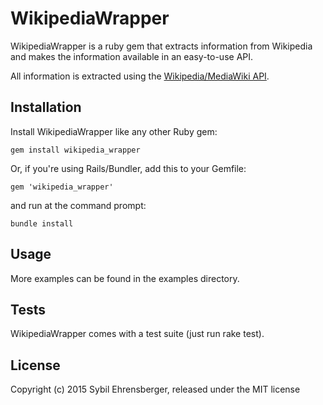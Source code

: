 WikipediaWrapper
========

WikipediaWrapper is a ruby gem that extracts information 
from Wikipedia and makes the information available in an easy-to-use API.

All information is extracted using the [Wikipedia/MediaWiki API](https://en.wikipedia.org/w/api.php).


Installation
------------

Install WikipediaWrapper like any other Ruby gem:

    gem install wikipedia_wrapper

Or, if you're using Rails/Bundler, add this to your Gemfile:

    gem 'wikipedia_wrapper'

and run at the command prompt:

    bundle install


Usage
------------

More examples can be found in the examples directory.


Tests
------------

WikipediaWrapper comes with a test suite (just run rake test).


License
-----------

Copyright (c) 2015 Sybil Ehrensberger, released under the MIT license
